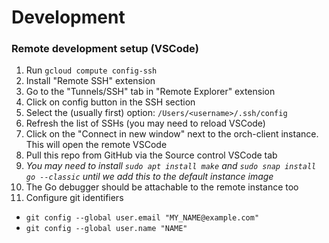# Development

### Remote development setup (VSCode)


1. Run `gcloud compute config-ssh`
2. Install "Remote SSH" extension
3. Go to the "Tunnels/SSH" tab in "Remote Explorer" extension
4. Click on config button in the SSH section
5. Select the (usually first) option: `/Users/<username>/.ssh/config`
6. Refresh the list of SSHs (you may need to reload VSCode)
7. Click on the "Connect in new window" next to the orch-client instance. This will open the remote VSCode
8. Pull this repo from GitHub via the Source control VSCode tab
9. *You may need to install `sudo apt install make` and `sudo snap install go --classic` until we add this to the default instance image*
10. The Go debugger should be attachable to the remote instance too
11. Configure git identifiers

- `git config --global user.email "MY_NAME@example.com"`
- `git config --global user.name "NAME"`
